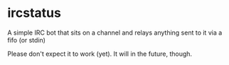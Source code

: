 ircstatus
=========

A simple IRC bot that sits on a channel and relays anything sent to it via a
fifo (or stdin)

Please don't expect it to work (yet).  It will in the future, though.
